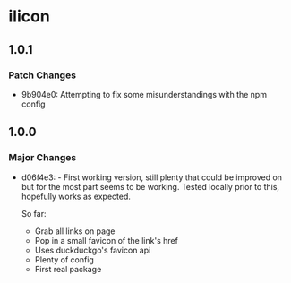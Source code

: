 # ilicon

## 1.0.1

### Patch Changes

- 9b904e0: Attempting to fix some misunderstandings with the npm config

## 1.0.0

### Major Changes

- d06f4e3: - First working version, still plenty that could be improved on but for the most part seems to be working. Tested locally prior to this, hopefully works as expected.

  So far:

  - Grab all links on page
  - Pop in a small favicon of the link's href
  - Uses duckduckgo's favicon api
  - Plenty of config
  - First real package
